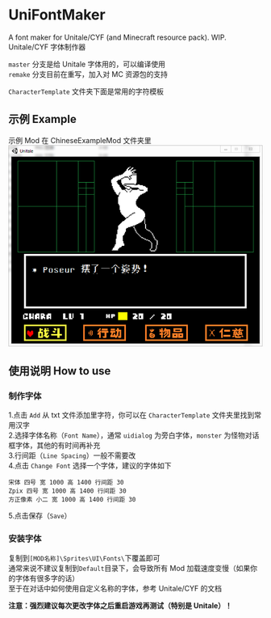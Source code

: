# UniFontMaker
A font maker for Unitale/CYF (and Minecraft resource pack). WIP.  
Unitale/CYF 字体制作器  

`master` 分支是给 Unitale 字体用的，可以编译使用  
`remake` 分支目前在重写，加入对 MC 资源包的支持  

`CharacterTemplate` 文件夹下面是常用的字符模板  

## 示例 Example
示例 Mod 在 ChineseExampleMod 文件夹里  
![示例截图](images/unitale_chinese_1.png)

## 使用说明 How to use
### 制作字体
1.点击 `Add` 从 txt 文件添加里字符，你可以在 `CharacterTemplate` 文件夹里找到常用汉字  
2.选择字体名称（`Font Name`），通常 `uidialog` 为旁白字体，`monster` 为怪物对话框字体，其他的有时间再补充  
3.行间距（`Line Spacing`）一般不需要改  
4.点击 `Change Font` 选择一个字体，建议的字体如下  
```
宋体 四号 宽 1000 高 1400 行间距 30  
Zpix 四号 宽 1000 高 1400 行间距 30  
方正像素 小二 宽 1000 高 1400 行间距 30  
```
5.点击保存（`Save`）

### 安装字体
复制到`[MOD名称]\Sprites\UI\Fonts\`下覆盖即可  
通常来说不建议复制到`Default`目录下，会导致所有 Mod 加载速度变慢（如果你的字体有很多字的话）  
至于在对话中如何使用自定义名称的字体，参考 Unitale/CYF 的文档  

**注意：强烈建议每次更改字体之后重启游戏再测试（特别是 Unitale）！**